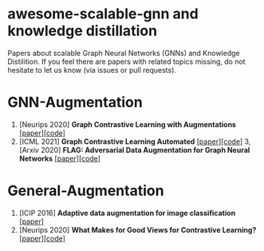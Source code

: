 # awesome-scalable-gnn and knowledge distillation
Papers about scalable Graph Neural Networks (GNNs) and Knowledge Distilition.
If you feel there are papers with related topics missing, do not hesitate to let us know (via issues or pull requests).

# GNN-Augmentation
1. [Neurips 2020] **Graph Contrastive Learning with Augmentations** [[paper]](https://arxiv.org/abs/2010.13902)[[code]](https://github.com/Shen-Lab/GraphCL)
2. [ICML 2021] **Graph Contrastive Learning Automated** [[paper]](https://arxiv.org/abs/2106.07594)[[code]](https://github.com/Shen-Lab/GraphCL_Automated)
3, [Arxiv 2020] **FLAG: Adversarial Data Augmentation for Graph Neural Networks** [[paper]](https://arxiv.org/abs/2010.09891)[[code]](https://github.com/devnkong/FLAG)

# General-Augmentation
1. [ICIP 2016] **Adaptive data augmentation for image classification** [[paper]](https://ieeexplore.ieee.org/abstract/document/7533048)
2. [Neurips 2020] **What Makes for Good Views for Contrastive Learning?** [[paper]](https://arxiv.org/abs/2005.10243)[[code]](https://github.com/HobbitLong/PyContrast)
